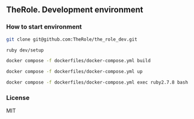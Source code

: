 ## TheRole. Development environment

### How to start environment

```sh
git clone git@github.com:TheRole/the_role_dev.git
```

```sh
ruby dev/setup
```

```sh
docker compose -f dockerfiles/docker-compose.yml build

docker compose -f dockerfiles/docker-compose.yml up

docker compose -f dockerfiles/docker-compose.yml exec ruby2.7.8 bash
```


### License

MIT
